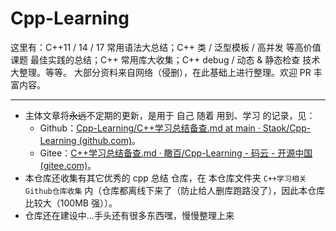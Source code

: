 # Cpp-Learning
这里有：C++11 / 14 / 17 常用语法大总结；C++ 类 / 泛型模板 / 高并发 等高价值课题 最佳实践的总结；C++ 常用库大收集；C++ debug / 动态 & 静态检查 技术 大整理。等等。
大部分资料来自网络（侵删），在此基础上进行整理。欢迎 PR 丰富内容。

------

- 主体文章将~~永远~~不定期的更新，是用于 自己 随着 用到、学习 的记录，见：
  - Github：[Cpp-Learning/C++学习总结备查.md at main · Staok/Cpp-Learning (github.com)](https://github.com/Staok/Cpp-Learning/blob/main/C%2B%2B学习总结备查.md)。
  - Gitee：[C++学习总结备查.md · 瞰百/Cpp-Learning - 码云 - 开源中国 (gitee.com)](https://gitee.com/staok/Cpp-Learning/blob/main/C++学习总结备查.md)。
- 本仓库还收集有其它优秀的 cpp 总结 仓库，在 本仓库文件夹 `C++学习相关Github仓库收集` 内（仓库都离线下来了（防止给人删库跑路没了），因此本仓库比较大（100MB 强））。
- 仓库还在建设中...手头还有很多东西嘿，慢慢整理上来

